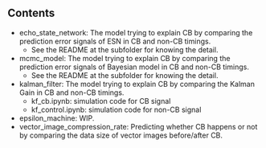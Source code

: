 ## Contents
- echo_state_network: The model trying to explain CB by comparing the prediction error signals of ESN in CB and non-CB timings.
    - See the README at the subfolder for knowing the detail. 
- mcmc_model: The model trying to explain CB by comparing the prediction error signals of Bayesian model in CB and non-CB timings.
    - See the README at the subfolder for knowing the detail. 
- kalman_filter: The model trying to explain CB by comparing the Kalman Gain in CB and non-CB timings.
    - kf_cb.ipynb: simulation code for CB signal
    - kf_control.ipynb: simulation code for non-CB signal
- epsilon_machine: WIP.
- vector_image_compression_rate: Predicting whether CB happens or not by comparing the data size of vector images before/after CB.